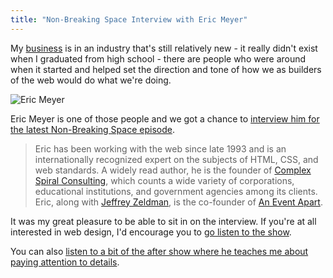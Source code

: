```yaml
---
title: "Non-Breaking Space Interview with Eric Meyer"
---
```

<p>My <a href="http://lemonproductions.ca">business</a> is in an industry that's still relatively new - it really didn't exist when I graduated from high school - there are people who were around when it started and helped set the direction and tone of how we as builders of the web would do what we're doing.</p>
<p><img src="https://chrisenns.com/wp-content/uploads/2012/07/300px-Eric-meyer.jpg" alt="Eric Meyer" title="Eric Meyer" class="aligncenter size-full wp-image-20532" /></p>
<p>Eric Meyer is one of those people and we got a chance to <a href="http://nonbreakingspace.tv/eric-meyer/">interview him for the latest Non-Breaking Space episode</a>.</p>
<blockquote><p>
  Eric has been working with the web since late 1993 and is an internationally recognized expert on the subjects of HTML, CSS, and web standards. A widely read author, he is the founder of <a href="http://complexspiral.com/">Complex Spiral Consulting</a>, which counts a wide variety of corporations, educational institutions, and government agencies among its clients. Eric, along with <a href="http://www.zeldman.com/">Jeffrey Zeldman</a>, is the co-founder of <a href="http://aneventapart.com/">An Event Apart</a>.
</p></blockquote>
<p>It was my great pleasure to be able to sit in on the interview. If you're at all interested in web design, I'd encourage you to <a href="http://nonbreakingspace.tv/eric-meyer/">go listen to the show</a>.</p>
<p>You can also <a href="http://l.ssktn.com/mJHd/play">listen to a bit of the after show where he teaches me about paying attention to details</a>.</p>
